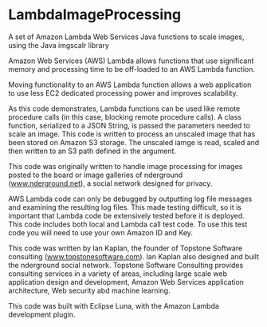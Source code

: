 # LambdaImageProcessing
A set of Amazon Lambda Web Services Java functions to scale images, using the Java imgscalr library

Amazon Web Services (AWS) Lambda allows functions that use significant memory and processing time to be off-loaded to an AWS Lambda function.

Moving functionality to an AWS Lambda function allows a web application to use less EC2 dedicated processing power and improves scalability.

As this code demonstrates, Lambda functions can be used like remote procedure calls (in this case, blocking remote procedure calls). A class function, serialized to a JSON String, is passed the parameters needed to scale an image.
This code is written to process an unscaled image that has been stored on Amazon S3 storage. The unscaled iamge is read, scaled and then written to an S3 path defined in the argument.

This code was originally written to handle image processing for images posted to the board or image galleries of nderground (www.nderground.net), a social network designed for privacy.

AWS Lambda code can only be debugged by outputting log file messages and examining the resulting log files. This made testing difficult, so it is important that Lambda code be extensively tested before it is deployed. This code includes both local and Lambda call test code. To use this test code you will need to use your own Amazon ID and Key.

This code was written by Ian Kaplan, the founder of Topstone Software consulting (www.topstonesoftware.com). Ian Kaplan also designed and built the nderground social network. Topstone Software Consulting provides consulting services in a variety of areas, including large scale web application design and development, Amazon Web Services application architecture, Web security abd machine learning.

This code was built with Eclipse Luna, with the Amazon Lambda development plugin.
